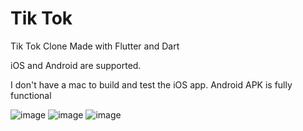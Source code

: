 # Tik Tok

Tik Tok Clone Made with Flutter and Dart

iOS and Android are supported.

I don't have a mac to build and test the iOS app.
Android APK is fully functional

![image](https://user-images.githubusercontent.com/83405769/155009114-596cae36-8551-456c-b8c4-f7a91118160f.png)
![image](https://user-images.githubusercontent.com/83405769/155009190-43664168-cf2a-4ad1-8295-23715bff9c48.png)
![image](https://user-images.githubusercontent.com/83405769/155009235-ca5ac691-0cef-45f2-a3fe-ae8167153f37.png)
